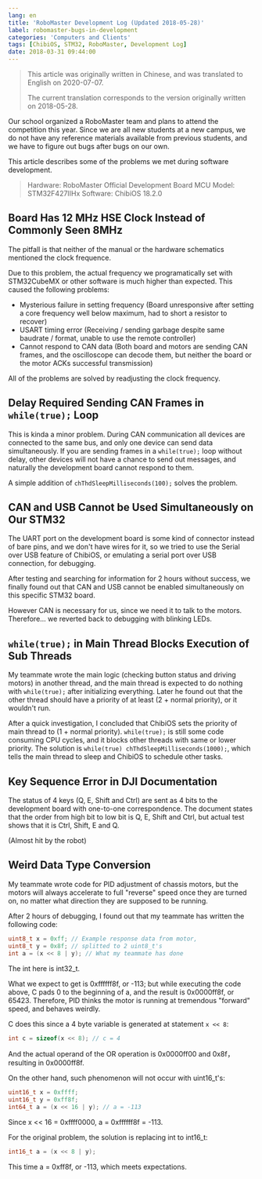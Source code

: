 ```yaml
---
lang: en
title: 'RoboMaster Development Log (Updated 2018-05-28)'
label: robomaster-bugs-in-development
categories: 'Computers and Clients'
tags: [ChibiOS, STM32, RoboMaster, Development Log]
date: 2018-03-31 09:44:00
---
```


> This article was originally written in Chinese, and was translated to English on 2020-07-07.
>
> The current translation corresponds to the version originally written on 2018-05-28.

Our school organized a RoboMaster team and plans to attend the competition this year. Since we are all new students at a new campus, we do not have any reference materials available from previous students, and we have to figure out bugs after bugs on our own.

This article describes some of the problems we met during software development.

> Hardware: RoboMaster Official Development Board
> MCU Model: STM32F427IIHx
> Software: ChibiOS 18.2.0

Board Has 12 MHz HSE Clock Instead of Commonly Seen 8MHz
--------------------------------------------------------

The pitfall is that neither of the manual or the hardware schematics mentioned the clock frequence.

Due to this problem, the actual frequency we programatically set with STM32CubeMX or other software is much higher than expected. This caused the following problems:

- Mysterious failure in setting frequency (Board unresponsive after setting a core frequency well below maximum, had to short a resistor to recover)
- USART timing error (Receiving / sending garbage despite same baudrate / format, unable to use the remote controller)
- Cannot respond to CAN data (Both board and motors are sending CAN frames, and the oscilloscope can decode them, but neither the board or the motor ACKs successful transmission)

All of the problems are solved by readjusting the clock frequency.

Delay Required Sending CAN Frames in `while(true);` Loop
--------------------------------------------------------

This is kinda a minor problem. During CAN communication all devices are connected to the same bus, and only one device can send data simultaneously. If you are sending frames in a `while(true);` loop without delay, other devices will not have a chance to send out messages, and naturally the development board cannot respond to them.

A simple addition of `chThdSleepMilliseconds(100);` solves the problem.

CAN and USB Cannot be Used Simultaneously on Our STM32
------------------------------------------------------

The UART port on the development board is some kind of connector instead of bare pins, and we don't have wires for it, so we tried to use the Serial over USB feature of ChibiOS, or emulating a serial port over USB connection, for debugging.

After testing and searching for information for 2 hours without success, we finally found out that CAN and USB cannot be enabled simultaneously on this specific STM32 board.

However CAN is necessary for us, since we need it to talk to the motors. Therefore... we reverted back to debugging with blinking LEDs.

`while(true);` in Main Thread Blocks Execution of Sub Threads
-------------------------------------------------------------

My teammate wrote the main logic (checking button status and driving motors) in another thread, and the main thread is expected to do nothing with `while(true);` after initializing everything. Later he found out that the other thread should have a priority of at least (2 + normal priority), or it wouldn't run.

After a quick investigation, I concluded that ChibiOS sets the priority of main thread to (1 + normal priority). `while(true);` is still some code consuming CPU cycles, and it blocks other threads with same or lower priority. The solution is `while(true) chThdSleepMilliseconds(1000);`, which tells the main thread to sleep and ChibiOS to schedule other tasks.

Key Sequence Error in DJI Documentation
---------------------------------------

The status of 4 keys (Q, E, Shift and Ctrl) are sent as 4 bits to the development board with one-to-one correspondence. The document states that the order from high bit to low bit is Q, E, Shift and Ctrl, but actual test shows that it is Ctrl, Shift, E and Q.

(Almost hit by the robot)

Weird Data Type Conversion
--------------------------

My teammate wrote code for PID adjustment of chassis motors, but the motors will always accelerate to full "reverse" speed once they are turned on, no matter what direction they are supposed to be running.

After 2 hours of debugging, I found out that my teammate has written the following code:

```c
uint8_t x = 0xff; // Example response data from motor,
uint8_t y = 0x8f; // splitted to 2 uint8_t's
int a = (x << 8 | y); // What my teammate has done
```

The int here is int32_t.

What we expect to get is 0xffffff8f, or -113; but while executing the code above, C pads 0 to the beginning of a, and the result is 0x0000ff8f, or 65423. Therefore, PID thinks the motor is running at tremendous "forward" speed, and behaves weirdly.

C does this since a 4 byte variable is generated at statement `x << 8`:

```c
int c = sizeof(x << 8); // c = 4
```

And the actual operand of the OR operation is 0x0000ff00 and 0x8f，resulting in 0x0000ff8f.

On the other hand, such phenomenon will not occur with uint16_t's:

```c
uint16_t x = 0xffff;
uint16_t y = 0xff8f;
int64_t a = (x << 16 | y); // a = -113
```

Since x << 16 = 0xffff0000, a = 0xffffff8f = -113.

For the original problem, the solution is replacing int to int16_t:

```c
int16_t a = (x << 8 | y);
```

This time a = 0xff8f, or -113, which meets expectations.
